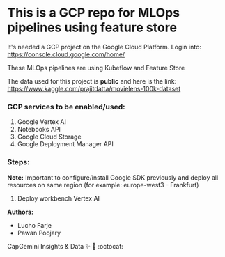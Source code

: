 # This is a GCP repo for MLOps pipelines using feature store #


It's needed a GCP project on the Google Cloud Platform.
Login into: https://console.cloud.google.com/home/ 

These MLOps pipelines are using Kubeflow and Feature Store

The data used for this project is **public** and here is the link: 
https://www.kaggle.com/prajitdatta/movielens-100k-dataset 


### GCP services to be enabled/used:

1. Google Vertex AI
2. Notebooks API
3. Google Cloud Storage
4. Google Deployment Manager API

### Steps:

**Note:** Important to configure/install Google SDK previously and deploy all resources on same region (for example: europe-west3 - Frankfurt)

1. Deploy workbench Vertex AI

**Authors:**

* Lucho Farje
* Pawan Poojary

CapGemini Insights & Data
:sparkles: :rocket: :octocat: